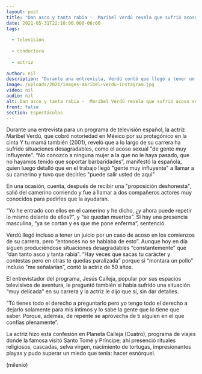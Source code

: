 ```yaml
---
layout: post
title: "Dan asco y tanta rabia -  Maribel Verdú revela que sufrió acoso sexual"
date: 2021-05-31T22:10:00.000-06:00
tags:
  
  - television
  
  - conductora
  
  - actriz
  
author: nil
description: "Durante una entrevista, Verdú contó que llegó a tener un juicio por un caso de acoso en los comienzos de su carrera, pero “entonces no se hablaba de esto”. "
image: /uploads/2021/images-maribel-verdu-instagram.jpg
video: nil
audio: nil
alt: Dan asco y tanta rabia -  Maribel Verdú revela que sufrió acoso sexual
front: false
section: Espectáculos
---
```


Durante una entrevista para un programa de televisión español, la actriz Maribel Verdú, que cobró notoriedad en México por su protagónico en la cinta Y tu mamá también (2001), reveló que a lo largo de su carrera ha sufrido situaciones desagradables, como el acoso sexual "de gente muy influyente". “No conozco a ninguna mujer a la que no le haya pasado, que no hayamos tenido que soportar barbaridades”, manifestó la española, quien luego detalló que en el trabajo llegó "gente muy influyente" a llamar a su camerino y tuvo que decirles "puede salir usted de aquí” 

En una ocasión, cuenta, después de recibir una "proposición deshonesta", salió del camerino corriendo y fue a llamar a dos compañeros actores muy conocidos para pedirles que la ayudaran.  

“Yo he entrado con ellos en el camerino y he dicho, ¿y ahora puede repetir lo mismo delante de ellos?”, y “se quedan muertos”. Si hay una presencia masculina, “ya se cortan y es que me pone enferma”, sentenció. 

Verdú llegó incluso a tener un juicio por un caso de acoso en los comienzos de su carrera, pero “entonces no se hablaba de esto”. Aunque hoy en día siguen produciéndose situaciones desagradables “constantemente” que “dan tanto asco y tanta rabia”. “Hay veces que sacas tu carácter y contestas pero en otras te quedas paralizada” porque si “montara un pollo” incluso “me señalarían”, contó la actriz de 50 años. 

El entrevistador del programa, Jesús Calleja, popular por sus espacios televisivos de aventura, le preguntó también si había sufrido una situación “muy delicada” en su carrera y la actriz le dijo que sí, sin dar detalles. 

“Tú tienes todo el derecho a preguntarlo pero yo tengo todo el derecho a dejarlo solamente para mis íntimos y lo sabe la gente que lo tiene que saber. Porque, además, de repente se aprovecha de ti alguien en el que confías plenamente”. 

​La actriz hizo esta confesión en Planeta Calleja (Cuatro), programa de viajes donde la famosa visitó Santo Tomé y Príncipe; ahí presenció rituales religiosos, cascadas, selva virgen, nacimiento de tortugas, impresionantes playas y pudo superar un miedo que tenía: hacer esnórquel. 

(milenio)